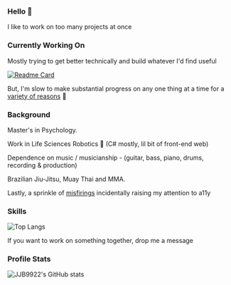 ### Hello 🤠

I like to work on too many projects at once

### Currently Working On

Mostly trying to get better technically and build whatever I'd find useful

[![Readme Card](https://github-readme-stats.vercel.app/api/pin/?username=JJB9922&repo=MusiDoodle)](https://github.com/JJB9922/MusiDoodle)

But, I'm slow to make substantial progress on any one thing at a time for a [variety of reasons](https://www.youtube.com/watch?v=68W2fzN3ZiU) 🐥

### Background

Master's in Psychology.

Work in Life Sciences Robotics 🤖 (C# mostly, lil bit of front-end web)

Dependence on music / musicianship - (guitar, bass, piano, drums, recording & production)

Brazilian Jiu-Jitsu, Muay Thai and MMA.

Lastly, a sprinkle of [misfirings](https://pubmed.ncbi.nlm.nih.gov/31536037/) incidentally raising my attention to a11y

### Skills

![Top Langs](https://github-readme-stats.vercel.app/api/top-langs/?username=JJB9922&layout=compact)

If you want to work on something together, drop me a message

### Profile Stats

![JJB9922's GitHub stats](https://github-readme-stats.vercel.app/api?username=JJB9922&show_icons=true&theme=dracula&rank_icon=github&bg_color=30,4375e9,43e9b7&title_color=fff&text_color=fff&hide=contribs,issues,prs)




